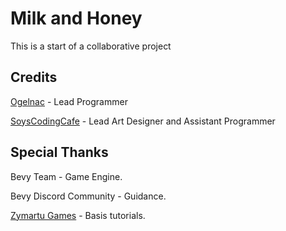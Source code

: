 # Milk and Honey

This is a start of a collaborative project 

## Credits

[Ogelnac](https://ogelnac.carrd.co) - Lead Programmer

[SoysCodingCafe](https://soyscodingcafe.itch.io) - Lead Art Designer and Assistant Programmer

## Special Thanks

Bevy Team - Game Engine.

Bevy Discord Community - Guidance.

[Zymartu Games](https://youtube.com/@ZymartuGames?si=E9qcm4JdBwtuTiH0) - Basis tutorials.
